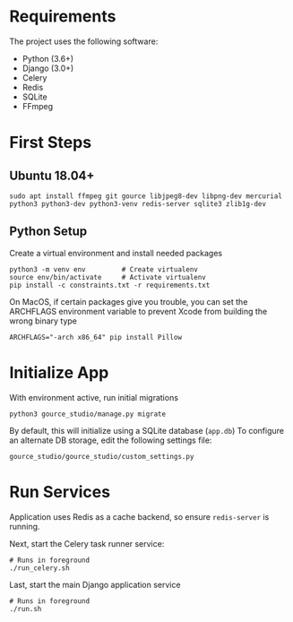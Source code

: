 Requirements
=================

The project uses the following software:

- Python (3.6+)
- Django (3.0+)
- Celery
- Redis
- SQLite
- FFmpeg


First Steps
=================

Ubuntu 18.04+
-----------------

    sudo apt install ffmpeg git gource libjpeg8-dev libpng-dev mercurial python3 python3-dev python3-venv redis-server sqlite3 zlib1g-dev


Python Setup
-----------------

Create a virtual environment and install needed packages

    python3 -m venv env         # Create virtualenv
    source env/bin/activate     # Activate virtualenv
    pip install -c constraints.txt -r requirements.txt

On MacOS, if certain packages give you trouble, you can set the ARCHFLAGS
environment variable to prevent Xcode from building the wrong binary type

    ARCHFLAGS="-arch x86_64" pip install Pillow


Initialize App
=================

With environment active, run initial migrations

    python3 gource_studio/manage.py migrate

By default, this will initialize using a SQLite database (`app.db`)
To configure an alternate DB storage, edit the following settings file:

    gource_studio/gource_studio/custom_settings.py


Run Services
==================

Application uses Redis as a cache backend, so ensure `redis-server` is running.

Next, start the Celery task runner service:

    # Runs in foreground
    ./run_celery.sh

Last, start the main Django application service

    # Runs in foreground
    ./run.sh



